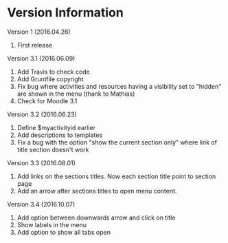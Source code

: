 Version Information
===================
Version 1 (2016.04.26)
  1. First release


Version 3.1 (2016.06.09)
  1. Add Travis to check code 
  2. Add Gruntfile copyright
  3. Fix bug where activities and resources having a visibility set to "hidden" are shown in the menu (thank to Mathias)
  4. Check for Moodle 3.1


Version 3.2 (2016.06.23)
  1. Define $myactivityid earlier
  2. Add descriptions to templates
  3. Fix a bug with the option "show the current section only" where link of title section doesn't work


Version 3.3 (2016.08.01)
  1. Add links on the sections titles. Now each section title point to section page
  2. Add an arrow after sections titles to open menu content.

Version 3.4 (2016.10.07)
  1. Add option between downwards arrow and click on title
  2. Show labels in the menu
  3. Add option to show all tabs open
